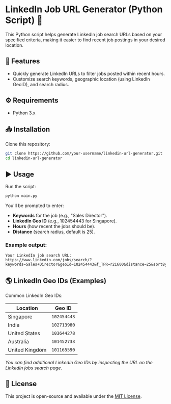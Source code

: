 # LinkedIn Job URL Generator (Python Script) 🔗

This Python script helps generate LinkedIn job search URLs based on your specified criteria, making it easier to find recent job postings in your desired location.

## 🚀 Features

- Quickly generate LinkedIn URLs to filter jobs posted within recent hours.
- Customize search keywords, geographic location (using LinkedIn GeoID), and search radius.

## ⚙️ Requirements

- Python 3.x

## 📥 Installation

Clone this repository:

```bash
git clone https://github.com/your-username/linkedin-url-generator.git
cd linkedin-url-generator
```

## ▶️ Usage

Run the script:

```bash
python main.py
```

You'll be prompted to enter:
- **Keywords** for the job (e.g., "Sales Director").
- **LinkedIn Geo ID** (e.g., 102454443 for Singapore).
- **Hours** (how recent the jobs should be).
- **Distance** (search radius, default is 25).

### Example output:

```
Your LinkedIn job search URL:
https://www.linkedin.com/jobs/search/?keywords=Sales+Director&geoId=102454443&f_TPR=r21600&distance=25&sortBy=DD
```

## 🌎 LinkedIn Geo IDs (Examples)

Common LinkedIn Geo IDs:

| Location      | Geo ID      |
|---------------|-------------|
| Singapore     | `102454443` |
| India         | `102713980` |
| United States | `103644278` |
| Australia     | `101452733` |
| United Kingdom| `101165590` |

*You can find additional LinkedIn Geo IDs by inspecting the URL on the LinkedIn jobs search page.*

## 📄 License

This project is open-source and available under the [MIT License](LICENSE).
